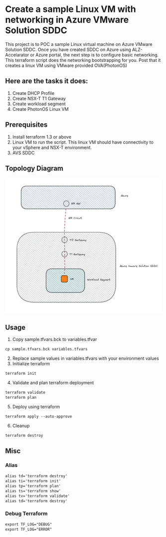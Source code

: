 # Create a sample Linux VM with networking in Azure VMware Solution SDDC
This project is to POC a sample Linux virtual machine on Azure VMware Solution SDDC. Once you have created SDDC on Azure using ALZ-Accelarator or Azure portal, the next step is to configure basic networking. This terraform script does the networking bootstrapping for you. Post that it creates a linux VM using VMware provided OVA(PhotonOS)  
## Here are the tasks it does:   
1. Create DHCP Profile
2. Create NSX-T T1 Gateway
3. Create workload segment
4. Create PhotonOS Linux VM

## Prerequisites
1. Install terraform 1.3 or above
2. Linux VM to run the script. This linux VM should have connectivity to your vSphere and NSX-T environment.
3. AVS SDDC

## Topology Diagram
![Network Topology](assests/AVS.jpg)
## Usage
1. Copy sample.tfvars.bck to variables.tfvar
```dotnetcli
cp sample.tfvars.bck variables.tfvars
```
2. Replace sample values in variables.tfvars with your environment values
3. Initialize terraform
```dotnetcli
terraform init
```
4. Validate and plan terraform deployment
```dotnetcli
terraform validate
terraform plan
```
5. Deploy using terraform
```dotnetcli
terraform apply --auto-approve
```
6. Cleanup
```dotnetcli
terraform destroy
```

## Misc
### Alias
```dotnetcli
alias td='terraform destroy'
alias ti='terraform init'
alias tp='terraform plan'
alias ts='terraform show'
alias tv='terraform validate'
alias td='terraform destroy'
```
### Debug Terraform
```dotnetcli
export TF_LOG="DEBUG"
export TF_LOG="ERROR"
```


